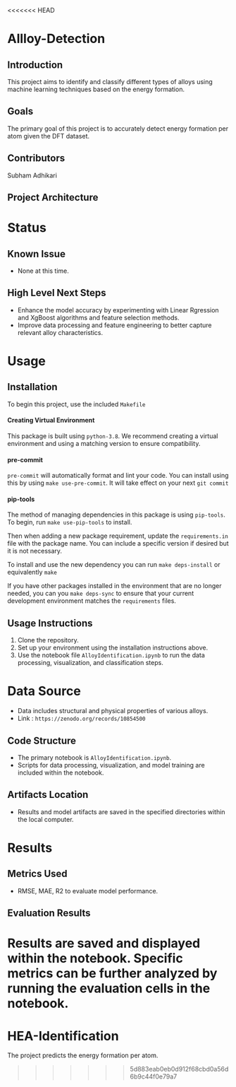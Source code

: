<<<<<<< HEAD
# Allloy-Detection

## Introduction
This project aims to identify and classify different types of alloys using machine learning techniques based on the energy formation.

## Goals
The primary goal of this project is to accurately detect energy formation per atom given the DFT dataset.

## Contributors
Subham Adhikari

## Project Architecture


# Status
## Known Issue
- None at this time.

## High Level Next Steps
- Enhance the model accuracy by experimenting with Linear Rgression and XgBoost algorithms and feature selection methods.
- Improve data processing and feature engineering to better capture relevant alloy characteristics.


# Usage
## Installation
To begin this project, use the included `Makefile`

#### Creating Virtual Environment

This package is built using `python-3.8`. 
We recommend creating a virtual environment and using a matching version to ensure compatibility.

#### pre-commit

`pre-commit` will automatically format and lint your code. You can install using this by using
`make use-pre-commit`. It will take effect on your next `git commit`

#### pip-tools

The method of managing dependencies in this package is using `pip-tools`. To begin, run `make use-pip-tools` to install. 

Then when adding a new package requirement, update the `requirements.in` file with 
the package name. You can include a specific version if desired but it is not necessary. 

To install and use the new dependency you can run `make deps-install` or equivalently `make`

If you have other packages installed in the environment that are no longer needed, you can you `make deps-sync` to ensure that your current development environment matches the `requirements` files. 

## Usage Instructions
1. Clone the repository.
2. Set up your environment using the installation instructions above.
3. Use the notebook file `AlloyIdentification.ipynb` to run the data processing, visualization, and classification steps.


# Data Source
- Data includes structural and physical properties of various alloys.
- Link : `https://zenodo.org/records/10854500`

## Code Structure
- The primary notebook is `AlloyIdentification.ipynb`.
- Scripts for data processing, visualization, and model training are included within the notebook.

## Artifacts Location
- Results and model artifacts are saved in the specified directories within the local computer.

# Results
## Metrics Used
- RMSE, MAE, R2 to evaluate model performance.

## Evaluation Results
Results are saved and displayed within the notebook. Specific metrics can be further analyzed by running the evaluation cells in the notebook.
=======
# HEA-Identification
The project predicts the energy formation per atom.
>>>>>>> 5d883eab0eb0d912f68cbd0a56d6b9c44f0e79a7
